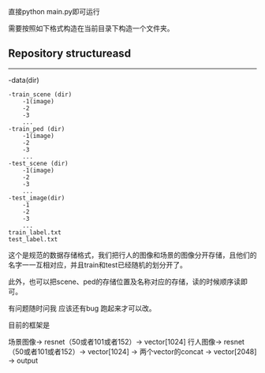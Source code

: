 直接python main.py即可运行

需要按照如下格式构造在当前目录下构造一个文件夹。  
## Repository structureasd
------------- 
-data(dir)

    -train_scene (dir)  
        -1(image)  
        -2  
        -3          
        ...  
    -train_ped (dir)  
        -1(image)  
        -2
        -3
        ...
    -test_scene (dir)
        -1(image)
        -2
        -3
        ...
    -test_image(dir)
        -1
        -2
        -3
        ...
    train_label.txt
    test_label.txt
这个是规范的数据存储格式，我们把行人的图像和场景的图像分开存储，且他们的名字一一互相对应，并且train和test已经随机的划分开了。

此外，也可以把scene、ped的存储位置及名称对应的存储，读的时候顺序读即可。

有问题随时问我 应该还有bug 跑起来才可以改。


目前的框架是

场景图像-> resnet（50或者101或者152）-> vector[1024]
行人图像-> resnet（50或者101或者152）-> vector[1024]  -> 两个vector的concat -> vector[2048] -> output
